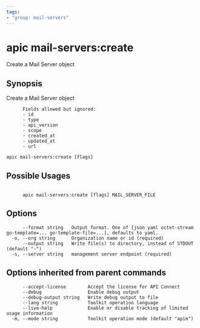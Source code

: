 ```yaml
---
tags:
- "group: mail-servers"
---
```

# apic mail-servers:create

Create a Mail Server object

## Synopsis

Create a Mail Server object
          
          Fields allowed but ignored:
          - id
          - type
          - api_version
          - scope
          - created_at
          - updated_at
          - url

```
apic mail-servers:create [flags]
```

## Possible Usages

```

      apic mail-servers:create [flags] MAIL_SERVER_FILE

```

## Options

```
      --format string   Output format. One of [json yaml octet-stream go-template=... go-template-file=...], defaults to yaml.
  -o, --org string      Organization name or id (required)
      --output string   Write file(s) to directory, instead of STDOUT (default "-")
  -s, --server string   management server endpoint (required)
```

## Options inherited from parent commands

```
      --accept-license        Accept the license for API Connect
      --debug                 Enable debug output
      --debug-output string   Write debug output to file
      --lang string           Toolkit operation language
      --live-help             Enable or disable tracking of limited usage information
  -m, --mode string           Toolkit operation mode (default "apim")
```
